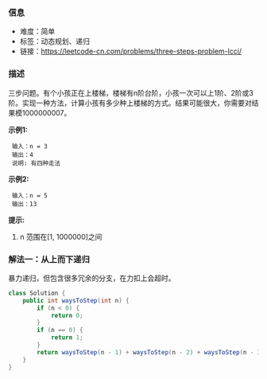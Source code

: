 ### 信息

- 难度：简单
- 标签：动态规划、递归
- 链接：https://leetcode-cn.com/problems/three-steps-problem-lcci/

### 描述

三步问题。有个小孩正在上楼梯，楼梯有n阶台阶，小孩一次可以上1阶、2阶或3阶。实现一种方法，计算小孩有多少种上楼梯的方式。结果可能很大，你需要对结果模1000000007。

**示例1:**

```
 输入：n = 3 
 输出：4
 说明: 有四种走法
```

**示例2:**

```
 输入：n = 5
 输出：13
```

**提示:**

1. n 范围在[1, 1000000]之间

### 解法一：从上而下递归

暴力递归，但包含很多冗余的分支，在力扣上会超时。

```java
class Solution {
    public int waysToStep(int n) {
        if (n < 0) {
            return 0;
        }
        if (n == 0) {
            return 1;
        }
        return waysToStep(n - 1) + waysToStep(n - 2) + waysToStep(n - 3);
    }
}
```

